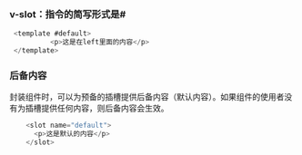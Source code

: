 ### v-slot：指令的简写形式是#
```js
 <template #default>
          <p>这是在left里面的内容</p>
 </template>
```
### 后备内容
封装组件时，可以为预备的<slot>插槽提供后备内容（默认内容）。如果组件的使用者没有为插槽提供任何内容，则后备内容会生效。
```js
    <slot name="default">
      <p>这是默认的内容</p>
    </slot>
```